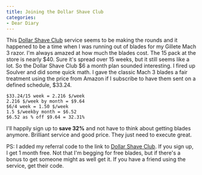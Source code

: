 ```yaml
---
title: Joining the Dollar Shave Club
categories:
- Dear Diary
---
```


This [Dollar Shave Club](http://www.dollarshaveclub.com/ref/index/r/18v5/1032z8c/) service seems to be making the rounds and it happened to be a time when I was running out of blades for my Gillete Mach 3 razor. I'm always amazed at how much the blades cost. The 15 pack at the store is nearly $40. Sure it's spread over 15 weeks, but it still seems like a lot. So the Dollar Shave Club $6 a month plan sounded interesting.
I fired up Soulver and did some quick math. I gave the classic Mach 3 blades a fair treatment using the price from Amazon if I subscribe to have them sent on a defined schedule, $33.24.



    
    $33.24/15 week = 2.216 $/week
    2.216 $/week by month = $9.64
    $6/4 week = 1.50 $/week
    1.5 $/weekby month = $6.52
    $6.52 as % off $9.64 = 32.31%

I'll happily sign up to **save 32%** and not have to think about getting blades anymore. Brilliant service and good price. They just need to execute great.

PS: I added my referral code to the link to [Dollar Shave Club](http://www.dollarshaveclub.com/ref/index/r/18v5/1032z8c/). If you sign up, I get 1 month free. Not that I'm begging for free blades, but if there's a bonus to get someone might as well get it. If you have a friend using the service, get their code.
